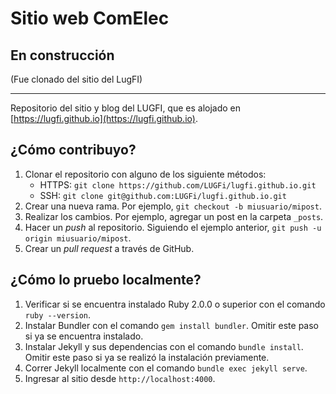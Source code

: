 # Sitio web ComElec

En construcción
---

(Fue clonado del sitio del LugFI)

---

Repositorio del sitio y blog del LUGFI, que es alojado en
[https://lugfi.github.io](https://lugfi.github.io).

## ¿Cómo contribuyo?

1. Clonar el repositorio con alguno de los siguiente métodos:
   * HTTPS: `git clone https://github.com/LUGFi/lugfi.github.io.git`
   * SSH: `git clone git@github.com:LUGFi/lugfi.github.io.git`
1. Crear una nueva rama. Por ejemplo, `git checkout -b miusuario/mipost`.
1. Realizar los cambios. Por ejemplo, agregar un post en la carpeta `_posts`.
1. Hacer un _push_ al repositorio. Siguiendo el ejemplo anterior,
   `git push -u origin miusuario/mipost`.
1. Crear un _pull request_ a través de GitHub.

## ¿Cómo lo pruebo localmente?

1. Verificar si se encuentra instalado Ruby 2.0.0 o superior con el comando
   `ruby --version`.
1. Instalar Bundler con el comando `gem install bundler`.
   Omitir este paso si ya se encuentra instalado.
1. Instalar Jekyll y sus dependencias con el comando `bundle install`.
   Omitir este paso si ya se realizó la instalación previamente.
1. Correr Jekyll localmente con el comando `bundle exec jekyll serve`.
1. Ingresar al sitio desde `http://localhost:4000`.
